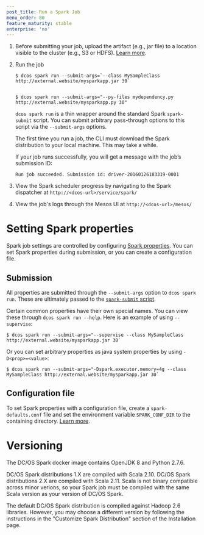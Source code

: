 ```yaml
---
post_title: Run a Spark Job
menu_order: 80
feature_maturity: stable
enterprise: 'no'
---
```

1.  Before submitting your job, upload the artifact (e.g., jar file)
to a location visible to the cluster (e.g., S3 or HDFS). [Learn
more][13].

1.  Run the job

        $ dcos spark run --submit-args=`--class MySampleClass http://external.website/mysparkapp.jar 30`


        $ dcos spark run --submit-args="--py-files mydependency.py http://external.website/mysparkapp.py 30"

    `dcos spark run` is a thin wrapper around the standard Spark
    `spark-submit` script. You can submit arbitrary pass-through options
    to this script via the `--submit-args` options.

    The first time you run a job, the CLI must download the Spark
    distribution to your local machine. This may take a while.

    If your job runs successfully, you will get a message with the
    job’s submission ID:

        Run job succeeded. Submission id: driver-20160126183319-0001

1.  View the Spark scheduler progress by navigating to the Spark
dispatcher at `http://<dcos-url>/service/spark/`

1.  View the job's logs through the Mesos UI at
`http://<dcos-url>/mesos/`

# Setting Spark properties

Spark job settings are controlled by configuring [Spark
properties][14]. You can set Spark properties during submission, or
you can create a configuration file.

## Submission

All properties are submitted through the `--submit-args` option to
`dcos spark run`. These are ultimately passed to the [`spark-submit`
script][13].

Certain common properties have their own special names. You can view
these through `dcos spark run --help`. Here is an example of using
`--supervise`:

    $ dcos spark run --submit-args="--supervise --class MySampleClass http://external.website/mysparkapp.jar 30`

Or you can set arbitrary properties as java system properties by using
`-D<prop>=<value>`:

    $ dcos spark run --submit-args="-Dspark.executor.memory=4g --class MySampleClass http://external.website/mysparkapp.jar 30`

## Configuration file

To set Spark properties with a configuration file, create a
`spark-defaults.conf` file and set the environment variable
`SPARK_CONF_DIR` to the containing directory. [Learn more][15].

# Versioning

The DC/OS Spark docker image contains OpenJDK 8 and Python 2.7.6.

DC/OS Spark distributions 1.X are compiled with Scala 2.10.  DC/OS
Spark distributions 2.X are compiled with Scala 2.11.  Scala is not
binary compatible across minor verions, so your Spark job must be
compiled with the same Scala version as your version of DC/OS Spark.

The default DC/OS Spark distribution is compiled against Hadoop 2.6
libraries.  However, you may choose a different version by following
the instructions in the "Customize Spark Distribution" section of the Installation page.


[13]: http://spark.apache.org/docs/latest/submitting-applications.html
[14]: http://spark.apache.org/docs/latest/configuration.html#spark-properties
[15]: http://spark.apache.org/docs/latest/configuration.html#overriding-configuration-directory
